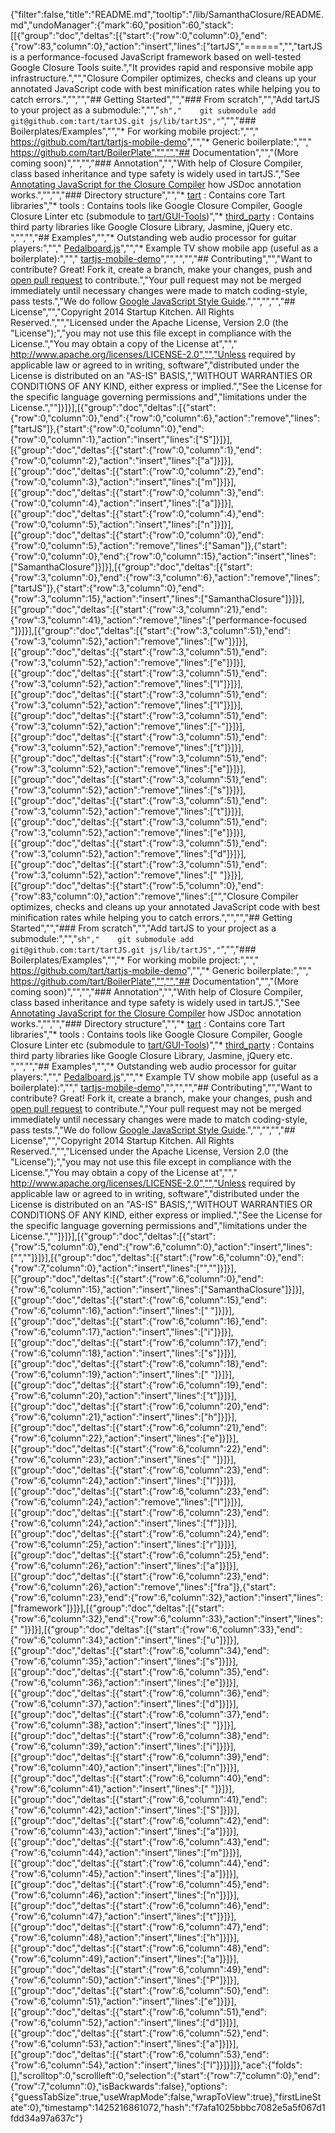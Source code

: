 {"filter":false,"title":"README.md","tooltip":"/lib/SamanthaClosure/README.md","undoManager":{"mark":60,"position":60,"stack":[[{"group":"doc","deltas":[{"start":{"row":0,"column":0},"end":{"row":83,"column":0},"action":"insert","lines":["tartJS","======","","tartJS is a performance-focused JavaScript framework based on well-tested Google Closure Tools suite.","It provides rapid and responsive mobile app infrastructure.","","Closure Compiler optimizes, checks and cleans up your annotated JavaScript code with best minification rates while helping you to catch errors.","","","## Getting Started","","### From scratch","","Add tartJS to your project as a submodule:","","```sh","    git submodule add git@github.com:tart/tartJS.git js/lib/tartJS","```","","### Boilerplates/Examples","","* For working mobile project:","","    https://github.com/tart/tartjs-mobile-demo","","* Generic boilerplate:","","    https://github.com/tart/BoilerPlate","","","## Documentation","","(More coming soon)","","","### Annotation","","With help of Closure Compiler, class based inheritance and type safety is widely used in tartJS.","See [Annotating JavaScript for the Closure Compiler](https://developers.google.com/closure/compiler/docs/js-for-compiler) how JSDoc annotation works.","","","### Directory structure","","* [tart](https://github.com/tart/tartJS/tree/master/tart) : Contains core Tart libraries","* tools : Contains tools like Google Closure Compiler, Google Closure Linter etc (submodule to [tart/GUI-Tools](https://github.com/tart/GUI-Tools))","* [third_party](https://github.com/tart/tartJS/tree/master/third_party) : Contains third party libraries like Google Closure Library, Jasmine, jQuery etc. ","","","## Examples","","* Outstanding web audio processor for guitar players:","","    [Pedalboard.js](http://dashersw.github.io/pedalboard.js/)","","* Example TV show mobile app (useful as a boilerplate):","","    [tartjs-mobile-demo](https://github.com/tart/tartjs-mobile-demo)","","","","## Contributing","","Want to contribute? Great! Fork it, create a branch, make your changes, push and [open pull request](https://github.com/tart/tartJS/pulls) to contribute.","Your pull request may not be merged immediately until necessary changes were made to match coding-style, pass tests.","We do follow [Google JavaScript Style Guide](https://google-styleguide.googlecode.com/svn/trunk/javascriptguide.xml).","","","","## License","","Copyright 2014 Startup Kitchen. All Rights Reserved.","","Licensed under the Apache License, Version 2.0 (the \"License\");","you may not use this file except in compliance with the License.","You may obtain a copy of the License at","","     http://www.apache.org/licenses/LICENSE-2.0","","Unless required by applicable law or agreed to in writing, software","distributed under the License is distributed on an \"AS-IS\" BASIS,","WITHOUT WARRANTIES OR CONDITIONS OF ANY KIND, either express or implied.","See the License for the specific language governing permissions and","limitations under the License.",""]}]}],[{"group":"doc","deltas":[{"start":{"row":0,"column":0},"end":{"row":0,"column":6},"action":"remove","lines":["tartJS"]},{"start":{"row":0,"column":0},"end":{"row":0,"column":1},"action":"insert","lines":["S"]}]}],[{"group":"doc","deltas":[{"start":{"row":0,"column":1},"end":{"row":0,"column":2},"action":"insert","lines":["a"]}]}],[{"group":"doc","deltas":[{"start":{"row":0,"column":2},"end":{"row":0,"column":3},"action":"insert","lines":["m"]}]}],[{"group":"doc","deltas":[{"start":{"row":0,"column":3},"end":{"row":0,"column":4},"action":"insert","lines":["a"]}]}],[{"group":"doc","deltas":[{"start":{"row":0,"column":4},"end":{"row":0,"column":5},"action":"insert","lines":["n"]}]}],[{"group":"doc","deltas":[{"start":{"row":0,"column":0},"end":{"row":0,"column":5},"action":"remove","lines":["Saman"]},{"start":{"row":0,"column":0},"end":{"row":0,"column":15},"action":"insert","lines":["SamanthaClosure"]}]}],[{"group":"doc","deltas":[{"start":{"row":3,"column":0},"end":{"row":3,"column":6},"action":"remove","lines":["tartJS"]},{"start":{"row":3,"column":0},"end":{"row":3,"column":15},"action":"insert","lines":["SamanthaClosure"]}]}],[{"group":"doc","deltas":[{"start":{"row":3,"column":21},"end":{"row":3,"column":41},"action":"remove","lines":["performance-focused "]}]}],[{"group":"doc","deltas":[{"start":{"row":3,"column":51},"end":{"row":3,"column":52},"action":"remove","lines":["w"]}]}],[{"group":"doc","deltas":[{"start":{"row":3,"column":51},"end":{"row":3,"column":52},"action":"remove","lines":["e"]}]}],[{"group":"doc","deltas":[{"start":{"row":3,"column":51},"end":{"row":3,"column":52},"action":"remove","lines":["l"]}]}],[{"group":"doc","deltas":[{"start":{"row":3,"column":51},"end":{"row":3,"column":52},"action":"remove","lines":["l"]}]}],[{"group":"doc","deltas":[{"start":{"row":3,"column":51},"end":{"row":3,"column":52},"action":"remove","lines":["-"]}]}],[{"group":"doc","deltas":[{"start":{"row":3,"column":51},"end":{"row":3,"column":52},"action":"remove","lines":["t"]}]}],[{"group":"doc","deltas":[{"start":{"row":3,"column":51},"end":{"row":3,"column":52},"action":"remove","lines":["e"]}]}],[{"group":"doc","deltas":[{"start":{"row":3,"column":51},"end":{"row":3,"column":52},"action":"remove","lines":["s"]}]}],[{"group":"doc","deltas":[{"start":{"row":3,"column":51},"end":{"row":3,"column":52},"action":"remove","lines":["t"]}]}],[{"group":"doc","deltas":[{"start":{"row":3,"column":51},"end":{"row":3,"column":52},"action":"remove","lines":["e"]}]}],[{"group":"doc","deltas":[{"start":{"row":3,"column":51},"end":{"row":3,"column":52},"action":"remove","lines":["d"]}]}],[{"group":"doc","deltas":[{"start":{"row":3,"column":51},"end":{"row":3,"column":52},"action":"remove","lines":[" "]}]}],[{"group":"doc","deltas":[{"start":{"row":5,"column":0},"end":{"row":83,"column":0},"action":"remove","lines":["","Closure Compiler optimizes, checks and cleans up your annotated JavaScript code with best minification rates while helping you to catch errors.","","","## Getting Started","","### From scratch","","Add tartJS to your project as a submodule:","","```sh","    git submodule add git@github.com:tart/tartJS.git js/lib/tartJS","```","","### Boilerplates/Examples","","* For working mobile project:","","    https://github.com/tart/tartjs-mobile-demo","","* Generic boilerplate:","","    https://github.com/tart/BoilerPlate","","","## Documentation","","(More coming soon)","","","### Annotation","","With help of Closure Compiler, class based inheritance and type safety is widely used in tartJS.","See [Annotating JavaScript for the Closure Compiler](https://developers.google.com/closure/compiler/docs/js-for-compiler) how JSDoc annotation works.","","","### Directory structure","","* [tart](https://github.com/tart/tartJS/tree/master/tart) : Contains core Tart libraries","* tools : Contains tools like Google Closure Compiler, Google Closure Linter etc (submodule to [tart/GUI-Tools](https://github.com/tart/GUI-Tools))","* [third_party](https://github.com/tart/tartJS/tree/master/third_party) : Contains third party libraries like Google Closure Library, Jasmine, jQuery etc. ","","","## Examples","","* Outstanding web audio processor for guitar players:","","    [Pedalboard.js](http://dashersw.github.io/pedalboard.js/)","","* Example TV show mobile app (useful as a boilerplate):","","    [tartjs-mobile-demo](https://github.com/tart/tartjs-mobile-demo)","","","","## Contributing","","Want to contribute? Great! Fork it, create a branch, make your changes, push and [open pull request](https://github.com/tart/tartJS/pulls) to contribute.","Your pull request may not be merged immediately until necessary changes were made to match coding-style, pass tests.","We do follow [Google JavaScript Style Guide](https://google-styleguide.googlecode.com/svn/trunk/javascriptguide.xml).","","","","## License","","Copyright 2014 Startup Kitchen. All Rights Reserved.","","Licensed under the Apache License, Version 2.0 (the \"License\");","you may not use this file except in compliance with the License.","You may obtain a copy of the License at","","     http://www.apache.org/licenses/LICENSE-2.0","","Unless required by applicable law or agreed to in writing, software","distributed under the License is distributed on an \"AS-IS\" BASIS,","WITHOUT WARRANTIES OR CONDITIONS OF ANY KIND, either express or implied.","See the License for the specific language governing permissions and","limitations under the License.",""]}]}],[{"group":"doc","deltas":[{"start":{"row":5,"column":0},"end":{"row":6,"column":0},"action":"insert","lines":["",""]}]}],[{"group":"doc","deltas":[{"start":{"row":6,"column":0},"end":{"row":7,"column":0},"action":"insert","lines":["",""]}]}],[{"group":"doc","deltas":[{"start":{"row":6,"column":0},"end":{"row":6,"column":15},"action":"insert","lines":["SamanthaClosure"]}]}],[{"group":"doc","deltas":[{"start":{"row":6,"column":15},"end":{"row":6,"column":16},"action":"insert","lines":[" "]}]}],[{"group":"doc","deltas":[{"start":{"row":6,"column":16},"end":{"row":6,"column":17},"action":"insert","lines":["i"]}]}],[{"group":"doc","deltas":[{"start":{"row":6,"column":17},"end":{"row":6,"column":18},"action":"insert","lines":["s"]}]}],[{"group":"doc","deltas":[{"start":{"row":6,"column":18},"end":{"row":6,"column":19},"action":"insert","lines":[" "]}]}],[{"group":"doc","deltas":[{"start":{"row":6,"column":19},"end":{"row":6,"column":20},"action":"insert","lines":["t"]}]}],[{"group":"doc","deltas":[{"start":{"row":6,"column":20},"end":{"row":6,"column":21},"action":"insert","lines":["h"]}]}],[{"group":"doc","deltas":[{"start":{"row":6,"column":21},"end":{"row":6,"column":22},"action":"insert","lines":["e"]}]}],[{"group":"doc","deltas":[{"start":{"row":6,"column":22},"end":{"row":6,"column":23},"action":"insert","lines":[" "]}]}],[{"group":"doc","deltas":[{"start":{"row":6,"column":23},"end":{"row":6,"column":24},"action":"insert","lines":["l"]}]}],[{"group":"doc","deltas":[{"start":{"row":6,"column":23},"end":{"row":6,"column":24},"action":"remove","lines":["l"]}]}],[{"group":"doc","deltas":[{"start":{"row":6,"column":23},"end":{"row":6,"column":24},"action":"insert","lines":["f"]}]}],[{"group":"doc","deltas":[{"start":{"row":6,"column":24},"end":{"row":6,"column":25},"action":"insert","lines":["r"]}]}],[{"group":"doc","deltas":[{"start":{"row":6,"column":25},"end":{"row":6,"column":26},"action":"insert","lines":["a"]}]}],[{"group":"doc","deltas":[{"start":{"row":6,"column":23},"end":{"row":6,"column":26},"action":"remove","lines":["fra"]},{"start":{"row":6,"column":23},"end":{"row":6,"column":32},"action":"insert","lines":["framework"]}]}],[{"group":"doc","deltas":[{"start":{"row":6,"column":32},"end":{"row":6,"column":33},"action":"insert","lines":[" "]}]}],[{"group":"doc","deltas":[{"start":{"row":6,"column":33},"end":{"row":6,"column":34},"action":"insert","lines":["u"]}]}],[{"group":"doc","deltas":[{"start":{"row":6,"column":34},"end":{"row":6,"column":35},"action":"insert","lines":["s"]}]}],[{"group":"doc","deltas":[{"start":{"row":6,"column":35},"end":{"row":6,"column":36},"action":"insert","lines":["e"]}]}],[{"group":"doc","deltas":[{"start":{"row":6,"column":36},"end":{"row":6,"column":37},"action":"insert","lines":["d"]}]}],[{"group":"doc","deltas":[{"start":{"row":6,"column":37},"end":{"row":6,"column":38},"action":"insert","lines":[" "]}]}],[{"group":"doc","deltas":[{"start":{"row":6,"column":38},"end":{"row":6,"column":39},"action":"insert","lines":["i"]}]}],[{"group":"doc","deltas":[{"start":{"row":6,"column":39},"end":{"row":6,"column":40},"action":"insert","lines":["n"]}]}],[{"group":"doc","deltas":[{"start":{"row":6,"column":40},"end":{"row":6,"column":41},"action":"insert","lines":[" "]}]}],[{"group":"doc","deltas":[{"start":{"row":6,"column":41},"end":{"row":6,"column":42},"action":"insert","lines":["S"]}]}],[{"group":"doc","deltas":[{"start":{"row":6,"column":42},"end":{"row":6,"column":43},"action":"insert","lines":["a"]}]}],[{"group":"doc","deltas":[{"start":{"row":6,"column":43},"end":{"row":6,"column":44},"action":"insert","lines":["m"]}]}],[{"group":"doc","deltas":[{"start":{"row":6,"column":44},"end":{"row":6,"column":45},"action":"insert","lines":["a"]}]}],[{"group":"doc","deltas":[{"start":{"row":6,"column":45},"end":{"row":6,"column":46},"action":"insert","lines":["n"]}]}],[{"group":"doc","deltas":[{"start":{"row":6,"column":46},"end":{"row":6,"column":47},"action":"insert","lines":["t"]}]}],[{"group":"doc","deltas":[{"start":{"row":6,"column":47},"end":{"row":6,"column":48},"action":"insert","lines":["h"]}]}],[{"group":"doc","deltas":[{"start":{"row":6,"column":48},"end":{"row":6,"column":49},"action":"insert","lines":["a"]}]}],[{"group":"doc","deltas":[{"start":{"row":6,"column":49},"end":{"row":6,"column":50},"action":"insert","lines":["P"]}]}],[{"group":"doc","deltas":[{"start":{"row":6,"column":50},"end":{"row":6,"column":51},"action":"insert","lines":["e"]}]}],[{"group":"doc","deltas":[{"start":{"row":6,"column":51},"end":{"row":6,"column":52},"action":"insert","lines":["d"]}]}],[{"group":"doc","deltas":[{"start":{"row":6,"column":52},"end":{"row":6,"column":53},"action":"insert","lines":["a"]}]}],[{"group":"doc","deltas":[{"start":{"row":6,"column":53},"end":{"row":6,"column":54},"action":"insert","lines":["l"]}]}]]},"ace":{"folds":[],"scrolltop":0,"scrollleft":0,"selection":{"start":{"row":7,"column":0},"end":{"row":7,"column":0},"isBackwards":false},"options":{"guessTabSize":true,"useWrapMode":false,"wrapToView":true},"firstLineState":0},"timestamp":1425216861072,"hash":"f7afa1025bbbc7082e5a5f067d1fdd34a97a637c"}